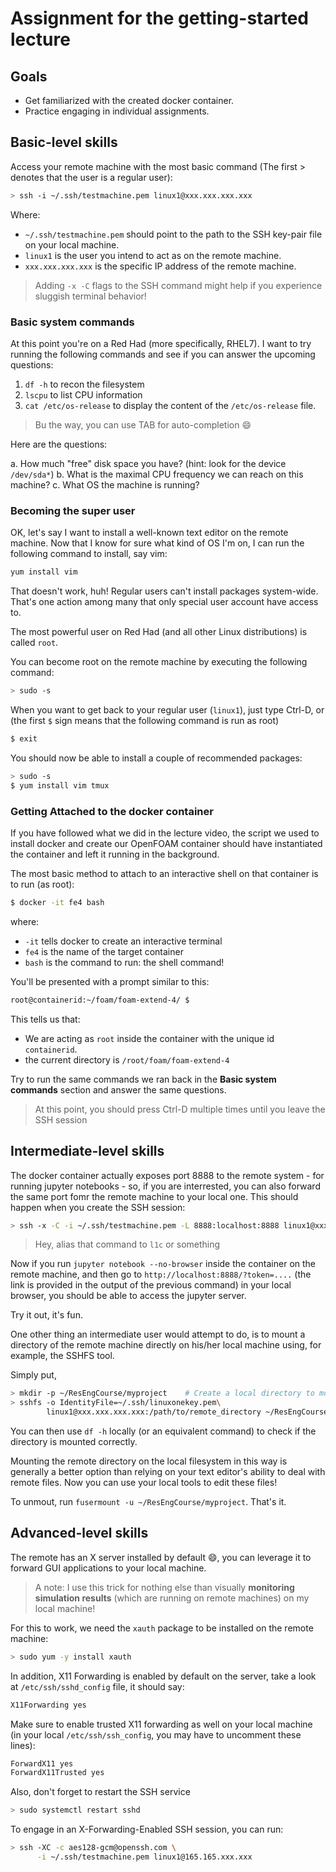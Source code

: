 # Assignment for the getting-started lecture

## Goals

- Get familiarized with the created docker container.
- Practice engaging in individual assignments.

## Basic-level skills

Access your remote machine with the most basic command (The first > denotes that 
the user is a regular user):

```bash
> ssh -i ~/.ssh/testmachine.pem linux1@xxx.xxx.xxx.xxx
```

Where:
- `~/.ssh/testmachine.pem` should point to the path to the SSH key-pair file on
  your local machine.
- `linux1` is the user you intend to act as on the remote machine.
- `xxx.xxx.xxx.xxx` is the specific IP address of the remote machine.

> Adding `-x -C` flags to the SSH command might help if you experience 
> sluggish terminal behavior!

### Basic system commands

At this point you're on a Red Had (more specifically, RHEL7). I want to try running
the following commands and see if you can answer the upcoming questions:

1. `df -h` to recon the filesystem
2. `lscpu` to list CPU information
3. `cat /etc/os-release` to display the content of the `/etc/os-release` file.
 
> Bu the way, you can use TAB for auto-completion :smile:

Here are the questions:

a. How much "free" disk space you have? (hint: look for the device `/dev/sda*`)
b. What is the maximal CPU frequency we can reach on this machine?
c. What OS the machine is running?

### Becoming the super user

OK, let's say I want to install a well-known text editor on the remote machine.
Now that I know for sure what kind of OS I'm on, I can run the following command
to install, say vim:

```bash
yum install vim
```

That doesn't work, huh! Regular users can't install packages system-wide. That's one
action among many that only special user account have access to.

The most powerful user on Red Had (and all other Linux distributions) is called `root`.

You can become root on the remote machine by executing the following command:

```bash
> sudo -s
```
When you want to get back to your regular user (`linux1`), just type Ctrl-D, or
(the first `$` sign means that the following command is run as root)

```bash
$ exit
```

You should now be able to install a couple of recommended packages:

```bash
> sudo -s
$ yum install vim tmux
```

### Getting Attached to the docker container

If you have followed what we did in the lecture video, the script we used to install docker
and create our OpenFOAM container should have instantiated the container and left it running
in the background.

The most basic method to attach to an interactive shell on that container is to run (as root):

```bash
$ docker -it fe4 bash
```

where:
- `-it` tells docker to create an interactive terminal
- `fe4` is the name of the target container
- `bash` is the command to run: the shell command!

You'll be presented with a prompt similar to this:
```bash
root@containerid:~/foam/foam-extend-4/ $
```
This tells us that:
- We are acting as `root` inside the container with the unique id `containerid`.
- the current directory is `/root/foam/foam-extend-4`

Try to run the same commands we ran back in the **Basic system commands** section and
answer the same questions.

> At this point, you should press Ctrl-D multiple times until you leave the SSH session

## Intermediate-level skills

The docker container actually exposes port 8888 to the remote system - for running jupyter
notebooks - so, if you are interrested, you can also forward the same port fomr the remote
machine to your local one. This should happen when you create the SSH session:

```bash
> ssh -x -C -i ~/.ssh/testmachine.pem -L 8888:localhost:8888 linux1@xxx.xxx.xxx.xxx
```

> Hey, alias that command to `l1c` or something

Now if you run `jupyter notebook --no-browser` inside the container on the remote machine, 
and then go to
`http://localhost:8888/?token=....` (the link is provided in the output of the previous command)
in your local browser, you should be able to access the jupyter server.

Try it out, it's fun.

One other thing an intermediate user would attempt to do, is to mount a directory of the remote 
machine directly on his/her local machine using, for example, the SSHFS tool.

Simply put, 
```bash
> mkdir -p ~/ResEngCourse/myproject    # Create a local directory to mount things on
> sshfs -o IdentityFile=~/.ssh/linuxonekey.pem\
        linux1@xxx.xxx.xxx.xxx:/path/to/remote_directory ~/ResEngCourse/myproject
```

You can then use `df -h` locally (or an equivalent command) to check if the directory
is mounted correctly.

Mounting the remote directory on the local filesystem in this way is generally a better
option than relying on your text editor's ability to deal with remote files. Now you 
can use your local tools to edit these files!

To unmout, run `fusermount -u ~/ResEngCourse/myproject`. That's it.

## Advanced-level skills

The remote has an X server installed by default :smile:, you can leverage it to forward GUI
applications to your local machine.

> A note: I use this trick for nothing else than visually **monitoring simulation results**
> (which are running on remote machines) on my local machine!

For this to work, we need the `xauth` package to be installed on the remote machine:
```bash
> sudo yum -y install xauth
```

In addition, X11 Forwarding is enabled by default on the server, take a look at
`/etc/ssh/sshd_config` file, it should say:

```bash
X11Forwarding yes
```

Make sure to enable trusted X11 forwarding as well on your local machine (in your local
`/etc/ssh/ssh_config`, you may have to uncomment these lines):
```bash
ForwardX11 yes
ForwardX11Trusted yes
```

Also, don't forget to restart the SSH service
```bash
> sudo systemctl restart sshd
```

To engage in an X-Forwarding-Enabled SSH session, you can run:
```bash
> ssh -XC -c aes128-gcm@openssh.com \
      -i ~/.ssh/testmachine.pem linux1@165.165.xxx.xxx
```

